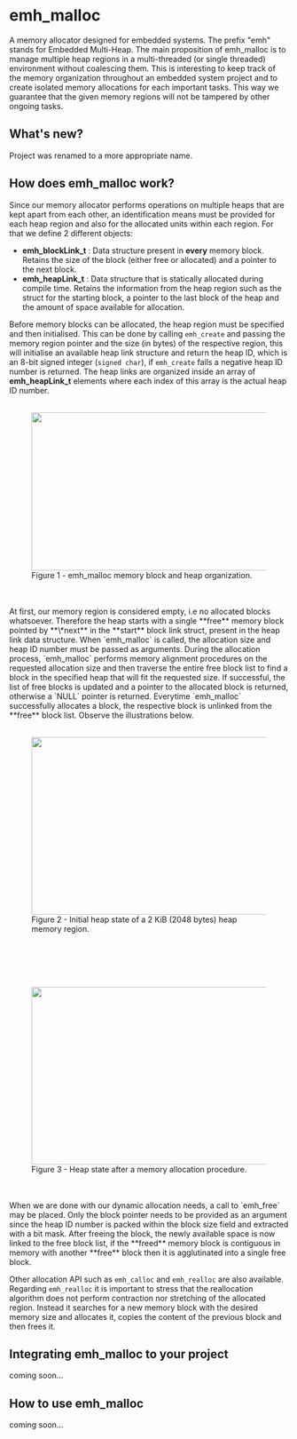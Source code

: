 # emh_malloc
A memory allocator designed for embedded systems. The prefix \"emh\" stands for Embedded Multi-Heap. The main proposition of emh_malloc is to manage multiple heap regions in a multi-threaded (or single threaded) environment without coalescing them. This is interesting to keep track of the memory organization throughout an embedded system project and to create isolated memory allocations for each important tasks. This way we guarantee that the given memory regions will not be tampered by other ongoing tasks.

## What's new?
Project was renamed to a more appropriate name.

## How does emh_malloc work?
Since our memory allocator performs operations on multiple heaps that are kept apart from each other, an identification means must be provided for each heap region and also for the allocated units within each region. For that we define 2 different objects:
* **emh_blockLink_t** : Data structure present in **every** memory block. Retains the size of the block (either free or allocated) and a pointer to the next block.  
* **emh_heapLink_t** : Data structure that is statically allocated during compile time. Retains the information from the heap region such as the struct for the starting block, a pointer to the last block of the heap and the amount of space available for allocation.

Before memory blocks can be allocated, the heap region must be specified and then initialised. This can be done by calling `emh_create` and passing the memory region pointer and the size (in bytes) of the respective region, this will initialise an available heap link structure and return the heap ID, which is an 8-bit signed integer (`signed char`), if `emh_create` fails a negative heap ID number is returned. The heap links are organized inside an array of **emh_heapLink_t** elements where each index of this array is the actual heap ID number.
<br></br>
<figure>
  <img align="center" height="285" width="601" src="https://github.com/Antonio-Bassi/emh_malloc/blob/main/mkdown_pics/how_emh_works.jpg">
  <figcaption>Figure 1 - emh_malloc memory block and heap organization.</figcaption>
</figure>
<br></br>
At first, our memory region is considered empty, i.e no allocated blocks whatsoever. Therefore the heap starts with a single **free** memory block pointed by **\*next** in the **start** block link struct, present in the heap link data structure. When `emh_malloc` is called, the allocation size and heap ID number must be passed as arguments. During the allocation process, `emh_malloc` performs memory alignment procedures on the requested allocation size and then traverse the entire free block list to find a block in the specified heap that will fit the requested size. If successful, the list of free blocks is updated and a pointer to the allocated block is returned, otherwise a `NULL` pointer is returned. Everytime `emh_malloc` successfully allocates a block, the respective block is unlinked from the **free** block list. Observe the illustrations below.
<br></br>
<figure>
  <img align="center" height="320" width="923" src="https://github.com/Antonio-Bassi/emh_malloc/blob/main/mkdown_pics/emh_malloc_step1.jpg">
  <figcaption>Figure 2 - Initial heap state of a 2 KiB (2048 bytes) heap memory region.</figcaption>
</figure>
<br></br>
<br></br>
<figure>
  <img align="center" height="320" width="923" src="https://github.com/Antonio-Bassi/emh_malloc/blob/main/mkdown_pics/emh_malloc_step2.jpg">
  <figcaption>Figure 3 - Heap state after a memory allocation procedure.</figcaption>
</figure>
<br></br>
When we are done with our dynamic allocation needs, a call to `emh_free` may be placed. Only the block pointer needs to be provided as an argument since the heap ID number is packed within the block size field and extracted with a bit mask. After freeing the block, the newly available space is now linked to the free block list, if the **freed** memory block is contiguous in memory with another **free** block then it is agglutinated into a single free block. 

Other allocation API such as `emh_calloc` and `emh_realloc` are also available. Regarding `emh_realloc` it is important to stress that the reallocation algorithm does not perform contraction nor stretching of the allocated region. Instead it searches for a new memory block with the desired memory size and allocates it, copies the content of the previous block and then frees it.

## Integrating emh_malloc to your project
coming soon...

## How to use emh_malloc
coming soon...
